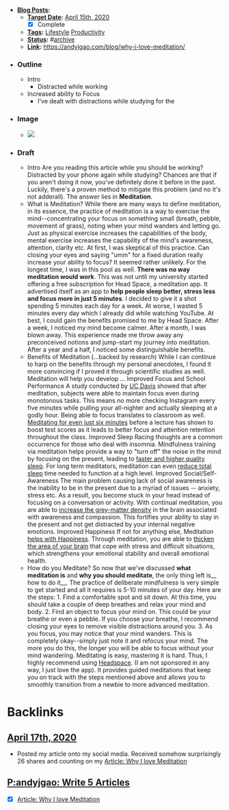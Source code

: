 - **[Blog Posts](<Blog Posts.md>):**
    - **[Target Date](<Target Date.md>):**  [April 15th, 2020](<April 15th, 2020.md>)
        - [x] Complete
    - **[Tags](<Tags.md>):** [Lifestyle](<Lifestyle.md>) [Productivity](<Productivity.md>) 
    - **[Status](<Status.md>):** #[archive](<archive.md>)
    - **[Link](<Link.md>):** https://andyjgao.com/blog/why-i-love-meditation/
- ### Outline
    - Intro
        - Distracted while working
    - Increased ability to Focus
        - I've dealt with distractions while studying for the 
- ### Image
    - ![](https://firebasestorage.googleapis.com/v0/b/firescript-577a2.appspot.com/o/imgs%2Fapp%2Fandyjgao%2F6Q7K5KuFPI?alt=media&token=c6b020b0-c7c6-4522-a922-487d579fb938)
- ### Draft
    - Intro
        Are you reading this article while you should be working? Distracted by your phone again while studying? 
        Chances are that if you aren't doing it now, you've definitely done it before in the past. 
        Luckily, there's a proven method to mitigate this problem (and no it's not adderall). 
        The answer lies in **Meditation**.
    - What is Meditation?
        While there are many ways to define meditation, in its essence, the practice of meditation is a way to exercise the mind--concentrating your focus on something small (breath, pebble, movement of grass), noting when your mind wanders and letting go. Just as physical exercise increases the capabilities of the body, mental exercise increases the capability of the mind's awareness, attention, clarity etc.
         At first, I was skeptical of this practice. Can closing your eyes and saying "umm" for a fixed duration really increase your ability to focus? It seemed rather unlikely. For the longest time, I was in this pool as well. __There was no way meditation would work__.
        This was not until my university started offering a free subscription for Head Space, a meditation app. It advertised itself as an app to __help people sleep better, stress less and focus more in just 5 minutes__.
        I decided to give it a shot spending 5 minutes each day for a week. At worse, I wasted 5 minutes every day which I already did while watching YouTube. At best, I could gain the benefits promised to me by Head Space.
        After a week, I noticed my mind become calmer.
        After a month, I was blown away. 
        This experience made me throw away any preconceived notions and jump-start my journey into meditation. After a year and a half,  I noticed some distinguishable benefits.
    - Benefits of Meditation (...backed by research)
        While I can continue to harp on the benefits through my personal anecdotes, I found it more convincing if I proved it through scientific studies as well. Meditation will help you develop ...
        Improved Focus and School Performance
            A study conducted by [UC Davis](http://content.time.com/time/health/article/0,8599,2008914,00.html) showed that after meditation, subjects were able to maintain focus even during monotonous tasks. This means no more checking Instagram every five minutes while pulling your all-nighter and actually sleeping at a godly hour. 
            Being able to focus translates to classroom as well. [Meditating for even just six minutes](https://www.sciencedaily.com/releases/2013/04/130409131811.htm) before a lecture has shown to boost test scores as it leads to better focus and attention retention throughout the class. 
        Improved Sleep
            Racing thoughts are a common occurrence for those who deal with insomnia. Mindfulness training via meditation helps provide a way to "turn off" the noise in the mind by focusing on the present, leading to [faster and higher quality sleep](https://www.health.harvard.edu/blog/mindfulness-meditation-helps-fight-insomnia-improves-sleep-201502187726). For long term meditators, meditation can even [reduce total sleep](https://www.ncbi.nlm.nih.gov/pmc/articles/PMC2919439/) time needed to function at a high level.
        Improved Social/Self-Awareness
            The main problem causing lack of social awareness is the inability to be in the present due to a myriad of issues -- anxiety, stress etc. As a result, you become stuck in your head instead of focusing on a conversation or activity. With continual meditation, you are able to [increase the grey-matter density](https://journals.sagepub.com/doi/pdf/10.1177/1533210107311624) in the brain associated with awareness and compassion. This fortifies your ability to stay in the present and not get distracted by your internal negative emotions.
        Improved Happiness
            If not for anything else, Meditation [helps with Happiness](https://www.forbes.com/sites/jeenacho/2016/03/05/increase-happiness-and-sense-of-well-being-through-meditation/[59a058a22adb](<59a058a22adb.md>)). Through meditation, you are able to [thicken the area of your brain](https://www.ncbi.nlm.nih.gov/pmc/articles/PMC3004979/) that cope with stress and difficult situations, which strengthens your emotional stability and overall emotional health.
    - How do you Meditate?
        So now that we've discussed __what meditation is__ and __why you should meditate__, the only thing left is__ how to do it__.  The practice of deliberate mindfulness is very simple to get started and all it requires is 5-10 minutes of your day. Here are the steps:
            1. Find a comfortable spot and sit down. At this time, you should take a couple of deep breathes and relax your mind and body.
            2. Find an object to focus your mind on. This could be your breathe or even a pebble. If you choose your breathe, I recommend closing your eyes to remove visible distractions around you. 
            3. As you focus, you may notice that your mind wanders. This is completely okay--simply just note it and refocus your mind. The more you do this, the longer you will be able to focus without your mind wandering.
        Meditating is easy, mastering it is hard. Thus, I highly recommend using [Headspace](https://www.headspace.com/).  (I am not sponsored in any way, I just love the app). It provides guided meditations that keep you on track with the steps mentioned above and allows you to smoothly transition from a newbie to more advanced meditation.

# Backlinks
## [April 17th, 2020](<April 17th, 2020.md>)
- Posted my article onto my social media. Received somehow surprisingly 26 shares and counting on my [Article: Why I love Meditation](<Article: Why I love Meditation.md>)

## [P:andyjgao: Write 5 Articles](<P:andyjgao: Write 5 Articles.md>)
- [x] [Article: Why I love Meditation](<Article: Why I love Meditation.md>)

